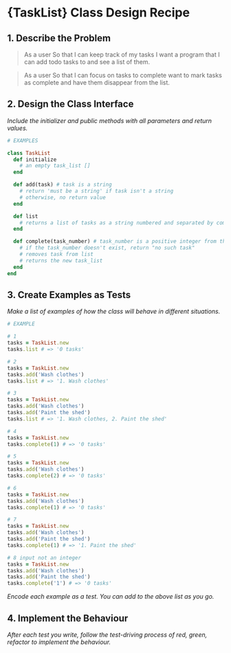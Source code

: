 # {TaskList} Class Design Recipe

## 1. Describe the Problem

> As a user
> So that I can keep track of my tasks
> I want a program that I can add todo tasks to and see a list of them.

> As a user
> So that I can focus on tasks to complete
> want to mark tasks as complete and have them disappear from the list.

## 2. Design the Class Interface

_Include the initializer and public methods with all parameters and return values._

```ruby
# EXAMPLES

class TaskList
  def initialize
    # an empty task_list []
  end

  def add(task) # task is a string
    # return 'must be a string' if task isn't a string
    # otherwise, no return value
  end

  def list
    # returns a list of tasks as a string numbered and separated by commas
  end

  def complete(task_number) # task_number is a positive integer from the list
    # if the task_number doesn't exist, return "no such task"
    # removes task from list
    # returns the new task_list
  end
end
```

## 3. Create Examples as Tests

_Make a list of examples of how the class will behave in different situations._

```ruby
# EXAMPLE

# 1
tasks = TaskList.new
tasks.list # => '0 tasks'

# 2
tasks = TaskList.new
tasks.add('Wash clothes')
tasks.list # => '1. Wash clothes'

# 3
tasks = TaskList.new
tasks.add('Wash clothes')
tasks.add('Paint the shed')
tasks.list # => '1. Wash clothes, 2. Paint the shed'

# 4
tasks = TaskList.new
tasks.complete(1) # => '0 tasks'

# 5
tasks = TaskList.new
tasks.add('Wash clothes')
tasks.complete(2) # => '0 tasks'

# 6
tasks = TaskList.new
tasks.add('Wash clothes')
tasks.complete(1) # => '0 tasks'

# 7
tasks = TaskList.new
tasks.add('Wash clothes')
tasks.add('Paint the shed')
tasks.complete(1) # => '1. Paint the shed'

# 8 input not an integer
tasks = TaskList.new
tasks.add('Wash clothes')
tasks.add('Paint the shed')
tasks.complete('1') # => '0 tasks'

```

_Encode each example as a test. You can add to the above list as you go._

## 4. Implement the Behaviour

_After each test you write, follow the test-driving process of red, green, refactor to implement the behaviour._
